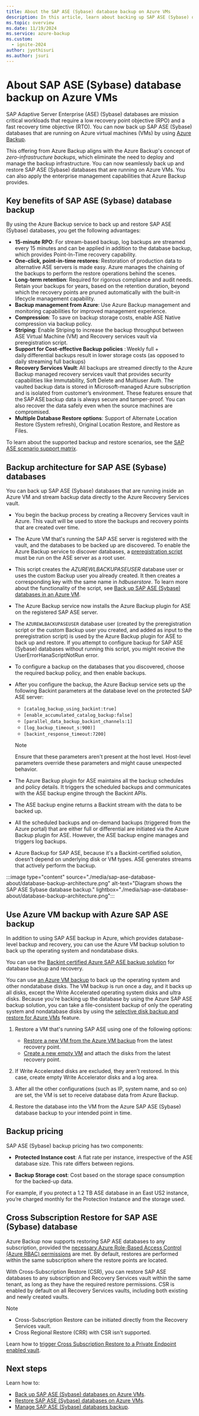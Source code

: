 ```yaml
---
title: About the SAP ASE (Sybase) database backup on Azure VMs
description: In this article, learn about backing up SAP ASE (Sybase) databases that are running on Azure virtual machines.
ms.topic: overview
ms.date: 11/19/2024
ms.service: azure-backup
ms.custom:
  - ignite-2024
author: jyothisuri
ms.author: jsuri
---
```


# About SAP ASE (Sybase) database backup on Azure VMs

SAP Adaptive Server Enterprise (ASE) (Sybase) databases are mission critical workloads that require a low recovery point objective (RPO) and a fast recovery time objective (RTO). You can now back up SAP ASE (Sybase) databases that are running on Azure virtual machines (VMs) by using [Azure Backup](./backup-overview.md).

This offering from Azure Backup aligns with the Azure Backup's concept of *zero-infrastructure backups*, which eliminate the need to deploy and manage the backup infrastructure. You can now seamlessly back up and restore SAP ASE (Sybase) databases that are running on Azure VMs. You can also apply the enterprise management capabilities that Azure Backup provides.

## Key benefits of SAP ASE (Sybase) database backup

By using the Azure Backup service to back up and restore SAP ASE (Sybase) databases, you get the following advantages:

* **15-minute RPO**: For stream-based backup, log backups are streamed every 15 minutes and can be applied in addition to the database backup, which provides Point-In-Time recovery capability.
* **One-click, point-in-time restores**: Restoration of production data to alternative ASE servers is made easy. Azure manages the chaining of the backups to perform the restore operations behind the scenes.
* **Long-term retention**: Required for rigorous compliance and audit needs. Retain your backups for years, based on the retention duration, beyond which the recovery points are pruned automatically with the built-in lifecycle management capability.
* **Backup management from Azure**: Use Azure Backup management and monitoring capabilities for improved management experience.
* **Compression**: To save on backup storage costs, enable ASE Native compression via backup policy.
* **Striping**: Enable Striping to increase the backup throughput between ASE Virtual Machine (VM) and Recovery services vault via preregistration script.
* **Support for Cost-effective Backup policies** : Weekly full + daily differential backups result in lower storage costs (as opposed to daily streaming full backups) 
* **Recovery Services Vault**: All backups are streamed directly to the Azure Backup managed recovery services vault that provides security capabilities like Immutability, Soft Delete and Multiuser Auth. The vaulted backup data is stored in Microsoft-managed Azure subscription and is isolated from customer’s environment. These features ensure that the SAP ASE backup data is always secure and tamper-proof. You can also recover the data safely even when the source machines are compromised. 
* **Multiple Database Restore options**: Support of Alternate Location Restore (System refresh), Original Location Restore, and Restore as Files. 

To learn about the supported backup and restore scenarios, see the [SAP ASE scenario support matrix](sap-ase-backup-support-matrix.md).

## Backup architecture for SAP ASE (Sybase) databases

You can back up SAP ASE (Sybase) databases that are running inside an Azure VM and stream backup data directly to the Azure Recovery Services vault.

* You begin the backup process by creating a Recovery Services vault in Azure. This vault will be used to store the backups and recovery points that are created over time.
* The Azure VM that's running the SAP ASE server is registered with the vault, and the databases to be backed up are discovered. To enable the Azure Backup service to discover databases, a [preregistration script](https://go.microsoft.com/fwlink/?linkid=2173610) must be run on the ASE server as a root user.
* This script creates the *AZUREWLBACKUPASEUSER* database user or uses the custom Backup user you already created. It then creates a corresponding key with the same name in *hdbuserstore*. To learn more about the functionality of the script, see [Back up SAP ASE (Sybase) databases in an Azure VM](sap-ase-database-backup.md).
* The Azure Backup service now installs the Azure Backup plugin for ASE on the registered SAP ASE server.
* The `AZUREWLBACKUPASEUSER` database user (created by the preregistration script or the custom Backup user you created, and added as input to the preregistration script) is used by the Azure Backup plugin for ASE to back up and restore. If you attempt to configure backup for SAP ASE (Sybase) databases without running this script, you might receive the UserErrorHanaScriptNotRun error.
* To configure a backup on the databases that you discovered, choose the required backup policy, and then enable backups.

* After you configure the backup, the Azure Backup service sets up the following Backint parameters at the database level on the protected SAP ASE server:
  * `[catalog_backup_using_backint:true]`
  * `[enable_accumulated_catalog_backup:false]`
  * `[parallel_data_backup_backint_channels:1]`
  * `[log_backup_timeout_s:900)]`
  * `[backint_response_timeout:7200]`

   > [!NOTE]
   > Ensure that these parameters aren't present at the host level. Host-level parameters override these parameters and might cause unexpected behavior.


* The Azure Backup plugin for ASE maintains all the backup schedules and policy details. It triggers the scheduled backups and communicates with the ASE backup engine through the Backint APIs.
* The ASE backup engine returns a Backint stream with the data to be backed up.
* All the scheduled backups and on-demand backups (triggered from the Azure portal) that are either full or differential are initiated via the Azure Backup plugin for ASE. However,  the ASE backup engine manages and triggers log backups.
* Azure Backup for SAP ASE, because it's a Backint-certified solution, doesn't depend on underlying disk or VM types. ASE generates streams that actively perform the backup.

:::image type="content" source="./media/sap-ase-database-about/database-backup-architecture.png" alt-text="Diagram shows the SAP ASE Sybase database backup." lightbox="./media/sap-ase-database-about/database-backup-architecture.png":::

## Use Azure VM backup with Azure SAP ASE backup

In addition to using SAP ASE backup in Azure, which provides database-level backup and recovery, you can use the Azure VM backup solution to back up the operating system and nondatabase disks.

You can use the [Backint certified Azure SAP ASE backup solution](#backup-architecture-for-sap-ase-sybase-databases) for database backup and recovery.

You can use [an Azure VM backup](backup-azure-vms-introduction.md) to back up the operating system and other nondatabase disks. The VM backup is run once a day, and it backs up all disks, except the Write Accelerated operating system disks and ultra disks. Because you're backing up the database by using the Azure SAP ASE backup solution, you can take a file-consistent backup of only the operating system and nondatabase disks by using the [selective disk backup and restore for Azure VMs](selective-disk-backup-restore.md) feature.

1. Restore a VM that's running SAP ASE using one of the following options:

   * [Restore a new VM from the Azure VM backup](backup-azure-arm-restore-vms.md) from the latest recovery point. 
   * [Create a new empty VM](/azure/virtual-machines/windows/quick-create-portal) and attach the disks from the latest recovery point.

2. If Write Accelerated disks are excluded, they aren’t restored. In this case, create empty Write Accelerator disks and a log area.

3. After all the other configurations (such as IP, system name, and so on) are set, the VM is set to receive database data from Azure Backup.

4. Restore the database into the VM from the Azure SAP ASE (Sybase) database backup to your intended point in time.

## Backup pricing

SAP ASE (Sybase) backup pricing has two components:

- **Protected Instance cost**: A flat rate per instance, irrespective of the ASE database size. This rate differs  between regions.

- **Backup Storage cost**: Cost based on the storage  space consumption for the backed-up data.

For example, if you protect a 1.2 TB ASE database in an East US2 instance, you’re charged monthly for the Protection Instance and the storage used.

## Cross Subscription Restore for SAP ASE (Sybase) database

Azure Backup now supports restoring SAP ASE databases to any subscription, provided the [necessary Azure Role-Based Access Control (Azure RBAC) permissions](backup-rbac-rs-vault.md#minimum-role-requirements-for-sap-ase-sybase-database--cross-subscription-restore) are met. By default, restores are performed within the same subscription where the restore points are located.

With Cross-Subscription Restore (CSR), you can restore SAP ASE databases to any subscription and Recovery Services vault within the same tenant, as long as they have the required restore permissions. CSR is enabled by default on all Recovery Services vaults, including both existing and newly created vaults.

>[!Note]
>- Cross-Subscription Restore can be initiated directly from the Recovery Services vault.
>- Cross Regional Restore (CRR) with CSR isn't supported.

Learn how to [trigger Cross Subscription Restore to a Private Endpoint enabled vault](sap-ase-database-restore.md#restore-to-a-private-endpoint-enabled-vault-in-a-different-subscription).

## Next steps

Learn how to:

- [Back up SAP ASE (Sybase) databases on Azure VMs](sap-ase-database-backup.md).
- [Restore SAP ASE (Sybase) databases on Azure VMs](sap-ase-database-restore.md).
- [Manage SAP ASE (Sybase) databases backup](sap-ase-database-manage.md).
